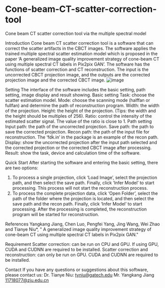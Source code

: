 # Cone-beam-CT-scatter-correction-tool
Cone beam CT scatter correction tool via the multiple spectral model

Introduction
Cone beam CT scatter correction tool is a software that can correct the scatter artifacts in the CBCT images. The software applies the trained multiple spectral scatter estimation model which is proposed in the paper ‘A generalized image quality improvement strategy of cone-beam CT using multiple spectral CT labels in Pix2pix GAN’. The software has the functions of scatter correction and CT reconstruction. The input is the uncorrected CBCT projection image, and the outputs are the corrected projection image and the corrected CBCT image.
![image](https://user-images.githubusercontent.com/86813489/124226681-14e4ed00-db3c-11eb-9ebf-ab49bdeb8508.png)

Setting
The interface of the software includes the basic setting, path setting, image display and result showing. 
Basic setting
Task: choose the scatter estimation model.
Mode: choose the scanning mode (halffan or fullfan) and determine the path of reconstruction program.
Width: the width of the projection.
Height: the height of the projection. (Tips: the width and the height should be multiples of 256).
Ratio: control the intensity of the estimated scatter signal. The value of the ratio is close to 1. 
Path setting
Input path: the path of the uncorrected projection. 
Save path: the path to save the corrected projection.
Recon path: the path of the input file for reconstruction. The ‘fdk.in’ in the package is an example of the recon path.
Display: show the uncorrected projection after the input path selected and the corrected projection or the corrected CBCT image after processing.
Result: show the task, device and calculation time of the software.


Quick Start
After starting the software and entering the basic setting, there are two options:
1.	To process a single projection, click ‘Load Image’, select the projection path, and then select the save path. Finally, click ‘Infer Model’ to start processing. 
This process will not start the reconstruction process.
2.	To process the complete projection data, click ‘Open Folder’, select the path of the folder where the projection is located, and then select the save path and the recon path. 
Finally, click ‘Infer Model’ to start processing. After the processing is completed, the reconstruction program will be started for reconstruction.

References
Yangkang Jiang, Chen Luo, Pengfei Yang, Jing Wang, Wei Zhao and Tianye Niu*, " A generalized image quality improvement strategy of cone-beam CT using multiple spectral CT labels in Pix2pix GAN." 

Requirement
Scatter correction: can be run on CPU and GPU. If using GPU, CUDA and CUDNN are required to be installed.
Scatter correction and reconstruction: can only be run on GPU. CUDA and CUDNN are required to be installed.

Contact
If you have any questions or suggestions about this software, please contact us:
Dr. Tianye Niu: tyniu@gatech.edu
Mr. Yangkang Jiang 11718077@zju.edu.cn



